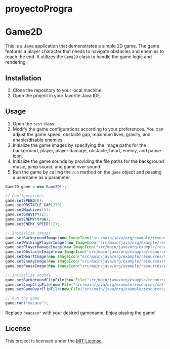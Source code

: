 # proyectoProgra
# Game2D

This is a Java application that demonstrates a simple 2D game. The game features a player character that needs to navigate obstacles and enemies to reach the end. It utilizes the `Game2D` class to handle the game logic and rendering.

## Installation

1. Clone the repository to your local machine.
2. Open the project in your favorite Java IDE.

## Usage

1. Open the `test` class.
2. Modify the game configurations according to your preferences. You can adjust the game speed, obstacle gap, maximum lives, gravity, and enable/disable enemies.
3. Initialize the game images by specifying the image paths for the background, player, player damage, obstacle, heart, enemy, and pause icon.
4. Initialize the game sounds by providing the file paths for the background music, jump sound, and game over sound.
5. Run the game by calling the `run` method on the `game` object and passing a username as a parameter.

```java
Game2D game = new Game2D();

// Configurations
game.setSPEED(8);
game.setOBSTACLE_GAP(270);
game.setMaxLives(5);
game.setGRAVITY(2);
game.setENEMY(true);
game.setENEMY_SPEED(12);

// Initialize images
game.setBackgroundImage(new ImageIcon("src/main/java/org/example/resources/background.png").getImage());
game.setWalkingPlayerImage(new ImageIcon("src/main/java/org/example/resources/mario.gif").getImage());
game.setPlayerDamageImage(new ImageIcon("src/main/java/org/example/resources/marioDamage.png").getImage());
game.setObstacleImage(new ImageIcon("src/main/java/org/example/resources/bloque.png").getImage());
game.setHeartImage(new ImageIcon("src/main/java/org/example/resources/hearth.png").getImage());
game.setEnemyImage(new ImageIcon("src/main/java/org/example/resources/hearth.png").getImage());
game.setPauseImage(new ImageIcon("src/main/java/org/example/resources/pause.png").getImage());

// Initialize sounds
game.setBackgroundClipFile(new File("src/main/java/org/example/resources/background.wav"));
game.setJumpClipFile(new File("src/main/java/org/example/resources/salto.wav"));
game.setGameOverClipFile(new File("src/main/java/org/example/resources/gameOver.wav"));

// Run the game
game.run("macaco");
```

Replace `"macaco"` with your desired gamename. Enjoy playing the game!

## License

This project is licensed under the [MIT License](LICENSE).

